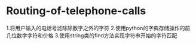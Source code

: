 # Routing-of-telephone-calls

1.将用户输入的电话号滤除除数字之外的字符
2.使用python的字典存储操作的前几位数字字符和价格
3.使用string类的find方法实现字符串开始的字符匹配
